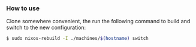 ### How to use

Clone somewhere convenient, the run the following command to build and switch to
the new configuration:

 ```sh
 $ sudo nixos-rebuild -I ./machines/$(hostname) switch
 ```